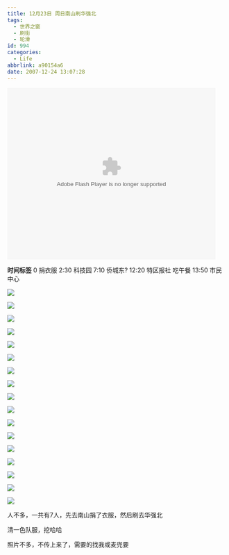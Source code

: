 ```yaml
---
title: 12月23日 周日南山刷华强北
tags:
  - 世界之窗
  - 刷街
  - 轮滑
id: 994
categories:
  - Life
abbrlink: a90154a6
date: 2007-12-24 13:07:28
---
```


<embed src='//player.56.com/v_MjU4NDU2MTM.swf' type='application/x-shockwave-flash' width='480' height='395'></embed>

**时间标签**
0 捐衣服
2:30 科技园
7:10 侨城东?
12:20 特区报社 吃午餐
13:50 市民中心
<!--more-->
![](/images/2007/12/24_130346_9241.jpg)

![](/images/2007/12/24_130351_9242.jpg)

![](/images/2007/12/24_130355_9243.jpg)

![](/images/2007/12/24_130400_9244.jpg)

![](/images/2007/12/24_130404_9245.jpg)

![](/images/2007/12/24_130407_9246.jpg)

![](/images/2007/12/24_130411_9247.jpg)

![](/images/2007/12/24_130415_9248.jpg)

![](/images/2007/12/24_130418_9249.jpg)

![](/images/2007/12/24_130423_9250.jpg)

![](/images/2007/12/24_130426_9251.jpg)

![](/images/2007/12/24_130509_9252.jpg)

![](/images/2007/12/24_130513_9253.jpg)

![](/images/2007/12/24_130517_9254.jpg)

![](/images/2007/12/24_130521_9255.jpg)

![](/images/2007/12/24_130525_9256.jpg)

![](/images/2007/12/24_130530_9257.jpg)

人不多，一共有7人，先去南山捐了衣服，然后刷去华强北

清一色队服，挖哈哈

照片不多，不传上来了，需要的找我或麦兜要